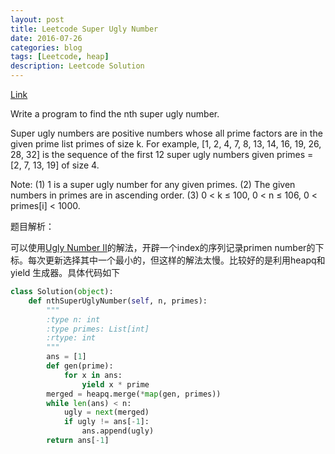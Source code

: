 ```yaml
---
layout: post
title: Leetcode Super Ugly Number
date: 2016-07-26
categories: blog
tags: [Leetcode, heap]
description: Leetcode Solution
---
```


[Link](https://leetcode.com/problems/super-ugly-number/)


Write a program to find the nth super ugly number.

Super ugly numbers are positive numbers whose all prime factors are in the given prime list primes of size k. For example, [1, 2, 4, 7, 8, 13, 14, 16, 19, 26, 28, 32] is the sequence of the first 12 super ugly numbers given primes = [2, 7, 13, 19] of size 4.

Note:
(1) 1 is a super ugly number for any given primes.
(2) The given numbers in primes are in ascending order.
(3) 0 < k ≤ 100, 0 < n ≤ 106, 0 < primes[i] < 1000.

题目解析：

可以使用[Ugly Number II](https://leetcode.com/problems/ugly-number-ii/)的解法，开辟一个index的序列记录primen number的下标。每次更新选择其中一个最小的，但这样的解法太慢。比较好的是利用heapq和yield 生成器。具体代码如下

```Python
class Solution(object):
    def nthSuperUglyNumber(self, n, primes):
        """
        :type n: int
        :type primes: List[int]
        :rtype: int
        """
        ans = [1]
        def gen(prime):
            for x in ans:
                yield x * prime
        merged = heapq.merge(*map(gen, primes))
        while len(ans) < n:
            ugly = next(merged)
            if ugly != ans[-1]:
                ans.append(ugly)
        return ans[-1]

```